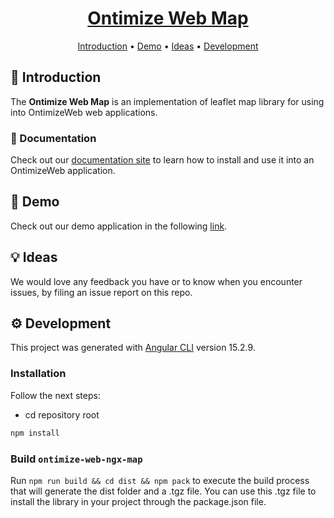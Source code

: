 <h1 align="center">
  <div style="display:inline-block;vertical-align: middle;">
    <a name="logo" href="https://ontimizeweb.github.io/docs/v15/map/">
      Ontimize Web Map
    </a>
  </div>
</h1>

<p align="center">
  <a href="#-introduction">Introduction</a> •
  <a href="#rocket-demo">Demo</a> •
  <a href="#-ideas">Ideas</a> •
  <a href="#gear-development">Development</a>
</p>

## 📜 Introduction

The **Ontimize Web Map** is an implementation of leaflet map library for using into OntimizeWeb web applications.

### 📖 Documentation

Check out our [documentation site](https://ontimizeweb.github.io/docs/v15/map/overview/) to learn how to install and use it into an OntimizeWeb application.

## :rocket: Demo

Check out our demo application in the following [link](https://try.imatia.com/ontimizeweb/v15/map/).

## 💡 Ideas

We would love any feedback you have or to know when you encounter issues, by filing an issue report on this repo.


## :gear: Development

This project was generated with [Angular CLI](https://github.com/angular/angular-cli) version 15.2.9.

### Installation

Follow the next steps:

  - cd repository root
```bash
npm install
```


### Build `ontimize-web-ngx-map`

Run `npm run build && cd dist && npm pack` to execute the build process that will generate the dist folder and a .tgz file.
You can use this .tgz file to install the library in your project through the package.json file.
